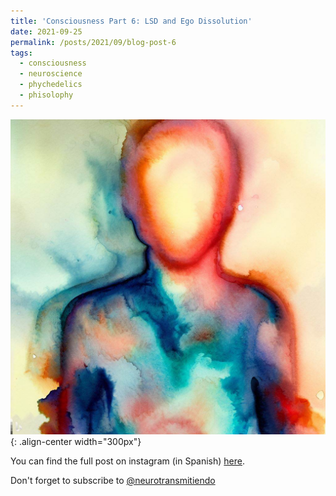 ```yaml
---
title: 'Consciousness Part 6: LSD and Ego Dissolution'
date: 2021-09-25
permalink: /posts/2021/09/blog-post-6
tags:
  - consciousness
  - neuroscience
  - phychedelics
  - phisolophy
---
```

![Ego Dissolution Art](/images/ego.jpeg){: .align-center width="300px"}

You can find the full post on instagram (in Spanish) [here](https://www.instagram.com/p/CUN6QaHPFfz/). 

Don't forget to subscribe to [@neurotransmitiendo](https://www.instagram.com/neurotransmitiendo/)